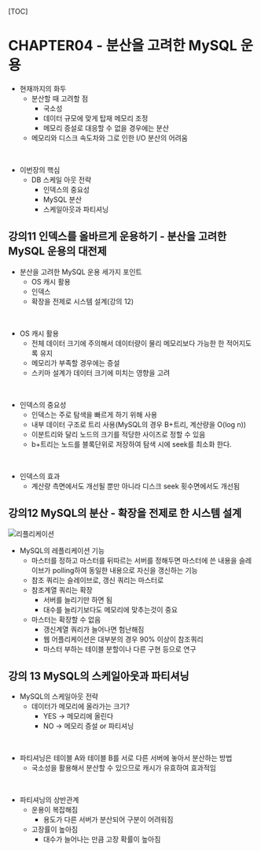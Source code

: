 [TOC]



# CHAPTER04 - 분산을 고려한 MySQL 운용

- 현재까지의 화두
  - 분산할 때 고려할 점
    - 국소성
    - 데이터 규모에 맞게 탑재 메모리 조정
    - 메모리 증설로 대응할 수 없을 경우에는 분산
  - 메모리와 디스크 속도차와 그로 인한 I/O 분산의 어려움

<br>

- 이번장의 핵심
  - DB 스케일 아웃 전략
    - 인덱스의 중요성
    - MySQL 분산
    - 스케일아웃과 파티셔닝



## 강의11 인덱스를 올바르게 운용하기 - 분산을 고려한 MySQL 운용의 대전제

- 분산을 고려한 MySQL 운용 세가지 포인트
  - OS 캐시 활용
  - 인덱스
  - 확장을 전제로 시스템 설계(강의 12)

<br>

- OS 캐시 활용
  - 전체 데이터 크기에 주의해서 데이터량이 물리 메모리보다 가능한 한 적어지도록 유지
  - 메모리가 부족할 경우에는 증설
  - 스키마 설계가 데이터 크기에 미치는 영향을 고려

<br>

- 인덱스의 중요성
  - 인덱스는 주로 탐색을 빠르게 하기 위해 사용
  - 내부 데이터 구조로 트리 사용(MySQL의 경우 B+트리, 계산량을 O(log n))
  - 이분트리와 달리 노드의 크기를 적당한 사이즈로 정할 수 있음
  - b+트리는 노드를 블록단위로 저장하여 탐색 시에 seek를 최소화 한다.

<br>

- 인덱스의 효과
  - 계산량 측면에서도 개선될 뿐만 아니라 디스크 seek 횟수면에서도 개선됨



## 강의12 MySQL의 분산 - 확장을 전제로 한 시스템 설계

![리플리케이션](https://velog.velcdn.com/images/jsb12302/post/5b002879-1929-48c2-8692-6251a75b5a7c/image.png)

- MySQL의 레플리케이션 기능
  - 마스터를 정하고 마스터를 뒤따르는 서버를 정해두면 마스터에 쓴 내용을 슬레이브가 polling하여 동일한 내용으로 자신을 갱신하는 기능
  - 참조 쿼리는 슬레이브로, 갱신 쿼리는 마스터로
  - 참조계열 쿼리는 확장
    - 서버를 늘리기만 하면 됨
    - 대수를 늘리기보다도 메모리에 맞추는것이 중요
  - 마스터는 확장할 수 없음
    - 갱신계열 쿼리가 늘어나면 험난해짐
    - 웹 어플리케이션은 대부분의 경우 90% 이상이 참조쿼리
    - 마스터 부하는 테이블 분할이나 다른 구현 등으로 연구



## 강의 13 MySQL의 스케일아웃과 파티셔닝

- MySQL의 스케일아웃 전략
  - 데이터가 메모리에 올라가는 크기?
    - YES -> 메모리에 올린다
    - NO -> 메모리 증설 or 파티셔닝

<br>

- 파티셔닝은 테이블 A와 테이블 B를 서로 다른 서버에 놓아서 분산하는 방법
  - 국소성을 활용해서 분산할 수 있으므로 캐시가 유효하여 효과적임

<br>

- 파티셔닝의 상반관계
  - 운용이 복잡해짐
    - 용도가 다른 서버가 분산되어 구분이 어려워짐
  - 고장률이 높아짐
    - 대수가 늘어나는 만큼 고장 확률이 높아짐

